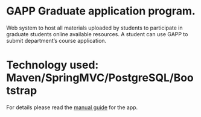 # GAPP Graduate application program.

Web system to host all materials uploaded by students to participate in graduate students online available resources. A student can use GAPP to submit department’s course application.

# Technology used: Maven/SpringMVC/PostgreSQL/Bootstrap

For details please read the [manual guide](https://github.com/wael-alhamwi/GAPP/blob/master/readme.txt) for the app.
